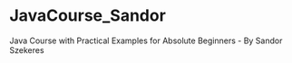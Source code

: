 # JavaCourse_Sandor
Java Course with Practical Examples for Absolute Beginners - By Sandor Szekeres
